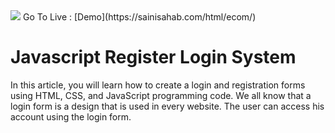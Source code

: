 

<img src="https://raw.githubusercontent.com/vssonusaini/javascript-register-login-system/main/login%20%26%20sing%20up%20app%20img.jpg"/>
Go To Live : [Demo](https://sainisahab.com/html/ecom/)

# Javascript Register Login System

In this article, you will learn how to create a login and registration forms using HTML, CSS, and JavaScript programming code. We all know that a login form is a design that is used in every website. The user can access his account using the login form. 

